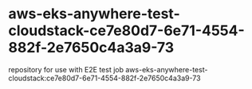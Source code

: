 # aws-eks-anywhere-test-cloudstack-ce7e80d7-6e71-4554-882f-2e7650c4a3a9-73
repository for use with E2E test job aws-eks-anywhere-test-cloudstack:ce7e80d7-6e71-4554-882f-2e7650c4a3a9-73
